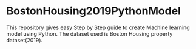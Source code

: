 # BostonHousing2019PythonModel
This repository gives easy Step by Step guide to create Machine learning model using Python. The dataset used is Boston Housing property dataset(2019).

